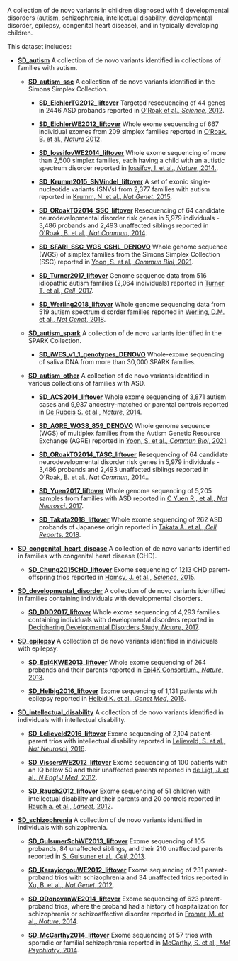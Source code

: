 
A collection of de novo variants in children diagnosed with 6 developmental disorders 
(autism, schizophrenia, intellectual disability, developmental disorder, epilepsy, congenital heart disease), and in typically developing children.

This dataset includes:

- **<a href="datasets/SD_autism">SD_autism</a>**
  A  collection of de novo variants identified in collections of families with autism. 

  - **<a href="datasets/SD_autism_ssc">SD_autism_ssc</a>**
    A collection of de novo variants identified in the Simons Simplex Collection.
  
      - **<a href="datasets/SD_EichlerTG2012_liftover">SD_EichlerTG2012_liftover</a>**
          Targeted resequencing of 44 genes in 2446 ASD probands reported in
          <a href="https://www.science.org/doi/10.1126/science.1227764" target="_blank">O'Roak et al., *Science*, 2012</a>.
  
      - **<a href="datasets/SD_EichlerWE2012_liftover">SD_EichlerWE2012_liftover</a>**
          Whole exome sequencing of 667 individual exomes from 209 simplex families
          reported in
          <a href="https://www.nature.com/articles/nature10989" target="_blank">O’Roak, B. et al., *Nature* 2012</a>.
  
      - **<a href="datasets/SD_IossifovWE2014_liftover">SD_IossifovWE2014_liftover</a>**
          Whole exome sequencing of more than 2,500 simplex families, each having a 
          child with an autistic spectrum disorder reported in
          <a href="https://www.nature.com/articles/nature13908" target="_blank">Iossifov, I. et al., *Nature*, 2014.</a>.
  
      - **<a href="datasets/SD_Krumm2015_SNVindel_liftover">SD_Krumm2015_SNVindel_liftover</a>**
          A set of exonic single-nucleotide variants (SNVs) from 2,377 families with 
          autism reported in 
          <a href="https://www.nature.com/articles/ng.3303" target="_blank">Krumm, N. et al., *Nat Genet*, 2015</a>.
  
      - **<a href="datasets/SD_ORoakTG2014_SSC_liftover">SD_ORoakTG2014_SSC_liftover</a>**
          Resequencing of 64 candidate neurodevelopmental disorder risk genes in 
          5,979 individuals - 3,486 probands and 2,493 unaffected siblings reported in
          <a href="https://www.nature.com/articles/ncomms6595" target="_blank">O'Roak, B. et al., *Nat Commun*, 2014</a>.
  
  
      - **<a href="datasets/SD_SFARI_SSC_WGS_CSHL_DENOVO">SD_SFARI_SSC_WGS_CSHL_DENOVO</a>**
          Whole genome sequence (WGS) of simplex families from 
          the Simons Simplex Collection (SSC) reported in 
          <a href="https://www.nature.com/articles/s42003-021-02533-z" target="_blank">Yoon, S. et al., *Commun Biol*, 2021</a>.
  
      - **<a href="datasets/SD_Turner2017_liftover">SD_Turner2017_liftover</a>**
          Genome sequence data from 516 idiopathic autism families (2,064 individuals)
          reported in
          <a href="https://www.cell.com/cell/fulltext/S0092-8674(17)31006-1" target="_blank">Turner T. et al., *Cell*, 2017</a>.
  
      - **<a href="datasets/SD_Werling2018_liftover">SD_Werling2018_liftover</a>**
          Whole genome sequencing data from 519 autism spectrum disorder families
          reported in
          <a href="https://www.nature.com/articles/s41588-018-0107-y" target="_blank">Werling, D.M. et al., *Nat Genet*, 2018</a>.
  
  - **<a href="datasets/SD_autism_spark">SD_autism_spark</a>**
    A collection of de novo variants identified in the SPARK Collection.
  
      - **<a href="datasets/SD_iWES_v1_1_genotypes_DENOVO">SD_iWES_v1_1_genotypes_DENOVO</a>**
      Whole-exome sequencing of saliva DNA from more than 30,000 SPARK families.
  
  
  - **<a href="datasets/SD_autism_other">SD_autism_other</a>**
      A collection of de novo variants identified in various collections of families with ASD.
  
      - **<a href="datasets/SD_ACS2014_liftover">SD_ACS2014_liftover</a>**
          Whole exome sequencing of 3,871 autism cases and 9,937 ancestry-matched or
          parental controls reported in 
          <a href="https://www.nature.com/articles/nature13772" target="_blank">De Rubeis S. et al., *Nature*, 2014</a>.
  
      - **<a href="datasets/SD_AGRE_WG38_859_DENOVO">SD_AGRE_WG38_859_DENOVO</a>**
          Whole genome sequence (WGS) of multiplex families from the Autism Genetic
          Resource Exchange (AGRE) reported in 
          <a href="https://www.nature.com/articles/s42003-021-02533-z" target="_blank">Yoon, S. et al., *Commun Biol*, 2021</a>.
  
      - **<a href="datasets/SD_ORoakTG2014_TASC_liftover">SD_ORoakTG2014_TASC_liftover</a>**
          Resequencing of 64 candidate neurodevelopmental disorder risk genes in 
          5,979 individuals - 3,486 probands and 2,493 unaffected siblings
          reported in
          <a href="https://www.nature.com/articles/ncomms6595" target="_blank">O'Roak, B. et al., *Nat Commun*, 2014.</a>.
  
      - **<a href="datasets/SD_Yuen2017_liftover">SD_Yuen2017_liftover</a>**
          Whole genome sequencing of 5,205 samples from families with ASD
          reported in 
          <a href="https://www.nature.com/articles/nn.4524" target="_blank">C Yuen R., et al., *Nat Neurosci*, 2017</a>.
  
      - **<a href="datasets/SD_Takata2018_liftover">SD_Takata2018_liftover</a>**
          Whole exome sequencing of 262 ASD probands of Japanese origin reported in
          <a href="https://www.cell.com/cell-reports/fulltext/S2211-1247(17)31911-3" target="_blank">Takata A. et al., *Cell Reports*, 2018</a>.
  




- **<a href="datasets/SD_congenital_heart_disease">SD_congenital_heart_disease</a>**
  A collection of de novo variants identified in families with congenital heart disease (CHD).

  - **<a href="datasets/SD_Chung2015CHD_liftover">SD_Chung2015CHD_liftover</a>**
    Exome sequencing of 1213 CHD parent-offspring trios reported in 
      <a href="https://www.science.org/doi/10.1126/science.aac9396" target="_blank">Homsy, J. et al., *Science*, 2015</a>.

- **<a href="datasets/SD_developmental_disorder">SD_developmental_disorder</a>**
  A collection of de novo variants identified in families containing individuals with developmental disorders.

  - **<a href="datasets/SD_DDD2017_liftover">SD_DDD2017_liftover</a>**
      Whole exome sequencing of 4,293 families containing individuals with 
      developmental disorders reported in
      <a href="https://www.nature.com/articles/nature21062" target="_blank">Deciphering Developmental Disorders Study, *Nature*, 2017</a>.

- **<a href="datasets/SD_epilepsy">SD_epilepsy</a>**
  A collection of de novo variants identified in individuals with epilepsy.

  - **<a href="datasets/SD_Epi4KWE2013_liftover">SD_Epi4KWE2013_liftover</a>**
    Whole exome sequencing of 264 probands and their parents reported in
    <a href="https://www.nature.com/articles/nature12439" target="_blank">Epi4K Consortium., *Nature*, 2013</a>.
  
  - **<a href="datasets/SD_Helbig2016_liftover">SD_Helbig2016_liftover</a>**
    Exome sequencing of 1,131 patients with epilepsy reported in
    <a href="https://www.gimjournal.org/article/S1098-3600(21)04434-8/fulltext" target="_blank">Helbid K. et al., *Genet Med*, 2016</a>.  

  
- **<a href="datasets/SD_intellectual_disability">SD_intellectual_disability</a>**
  A collection of de novo variants identified in individuals with intellectual disability.

  - **<a href="datasets/SD_Lelieveld2016_liftover">SD_Lelieveld2016_liftover</a>**
    Exome sequencing of 2,104 patient-parent trios with intellectual disability
    reported in 
    <a href="https://www.nature.com/articles/nn.4352" target="_blank">Lelieveld, S. et al., *Nat Neurosci*, 2016</a>.
  
  - **<a href="datasets/SD_VissersWE2012_liftover">SD_VissersWE2012_liftover</a>**
    Exome sequencing of 100 patients with an IQ below 50 and their unaffected 
    parents reported in
    <a href="https://www.nejm.org/doi/10.1056/NEJMoa1206524" target="_blank">de Ligt, J. et al., *N Engl J Med*, 2012</a>.
  
  - **<a href="datasets/SD_Rauch2012_liftover">SD_Rauch2012_liftover</a>**
    Exome sequencing of 51 children with intellectual disability and their parents 
    and 20 controls reported in
    <a href="https://www.thelancet.com/journals/lancet/article/PIIS0140-6736(12)61480-9/fulltext" target="_blank">Rauch a. et al., *Lancet*, 2012</a>.  
  

- **<a href="datasets/SD_schizophrenia">SD_schizophrenia</a>**
  A collection of de novo variants identified in individuals with schizophrenia.

  - **<a href="datasets/SD_GulsunerSchWE2013_liftover">SD_GulsunerSchWE2013_liftover</a>**
    Exome sequencing of 105 probands, 84 unaffected siblings, and their 
    210 unaffected parents reported in
    <a href="https://www.cell.com/cell/fulltext/S0092-8674(13)00831-3" target="_blank">S. Gulsuner et al., *Cell*, 2013</a>.
  
  - **<a href="datasets/SD_KarayiorgouWE2012_liftover">SD_KarayiorgouWE2012_liftover</a>**
    Exome sequencing of 231 parent-proband trios with schizophrenia and 34 
      unaffected trios reported in 
      <a href="https://www.nature.com/articles/ng.2446" target="_blank">Xu, B. et al., *Nat Genet*, 2012</a>.
  
  - **<a href="datasets/SD_ODonovanWE2014_liftover">SD_ODonovanWE2014_liftover</a>**
    Exome sequencing of 623 parent-proband trios, where the proband had a 
    history of hospitalization for schizophrenia or schizoaffective disorder
    reported in
    <a href="https://www.nature.com/articles/nature12929" target="_blank">Fromer, M. et al., *Nature*, 2014</a>.
  
  - **<a href="datasets/SD_McCarthy2014_liftover">SD_McCarthy2014_liftover</a>**
    Exome sequencing of 57 trios with sporadic or familial schizophrenia
    reported in
    <a href="https://www.nature.com/articles/mp201429" target="_blank">McCarthy, S. et al., *Mol Psychiatry*, 2014</a>.  


